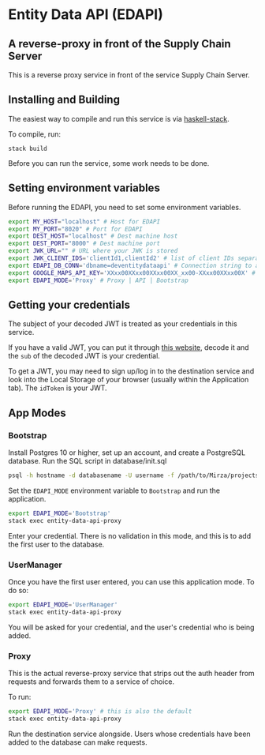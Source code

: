 # Entity Data API (EDAPI)

## A reverse-proxy in front of the Supply Chain Server

This is a reverse proxy service in front of the service Supply Chain Server.

## Installing and Building

The easiest way to compile and run this service is via [haskell-stack](https://docs.haskellstack.org/en/stable/README/).


To compile, run:
```
stack build
```

Before you can run the service, some work needs to be done.

## Setting environment variables

Before running the EDAPI, you need to set some environment variables.

```bash
export MY_HOST="localhost" # Host for EDAPI
export MY_PORT="8020" # Port for EDAPI
export DEST_HOST="localhost" # Dest machine host
export DEST_PORT="8000" # Dest machine port
export JWK_URL="" # URL where your JWK is stored
export JWK_CLIENT_IDS='clientId1,clientId2' # list of client IDs separated by ,
export EDAPI_DB_CONN='dbname=deventitydataapi' # Connection string to a database where user credentials are stored
export GOOGLE_MAPS_API_KEY='XXxx00XXxx00XXxx00XX_xx00-XXxx00XXxx00X' # Google maps API key for the map display on the event search.
export EDAPI_MODE='Proxy' # Proxy | API | Bootstrap
```

## Getting your credentials

The subject of your decoded JWT is treated as your credentials in this service.

If you have a valid JWT, you can put it through [this website](https://jwt.io/),
decode it and the `sub` of the decoded JWT is your credential.

To get a JWT, you may need to sign up/log in to the destination service and
look into the Local Storage of your browser (usually within the Application tab).
The `idToken` is your JWT.

## App Modes

### Bootstrap

Install Postgres 10 or higher, set up an account, and create a PostgreSQL database.
Run the SQL script in database/init.sql

```bash
psql -h hostname -d databasename -U username -f /path/to/Mirza/projects/entity-data-api/database/init.sql
```

Set the `EDAPI_MODE` environment variable to `Bootstrap` and run the application.

```bash
export EDAPI_MODE='Bootstrap'
stack exec entity-data-api-proxy
```

Enter your credential.
There is no validation in this mode, and this is to add the first user
to the database.

### UserManager

Once you have the first user entered, you can use this application mode. To do so:

```bash
export EDAPI_MODE='UserManager'
stack exec entity-data-api-proxy
```

You will be asked for your credential, and the user's credential who is being added.

### Proxy

This is the actual reverse-proxy service that strips out the auth header from requests
and forwards them to a service of choice.

To run:

```bash
export EDAPI_MODE='Proxy' # this is also the default
stack exec entity-data-api-proxy
```

Run the destination service alongside. Users whose credentials have been added to the
database can make requests.

